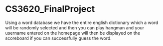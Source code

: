 # CS3620_FinalProject
Using a word database we have the entire english dictionary which a word will be randomly selected and then you can play hangman and your username entered on the homepage will then be displayed on the scoreboard if you can successfully guess the word.
